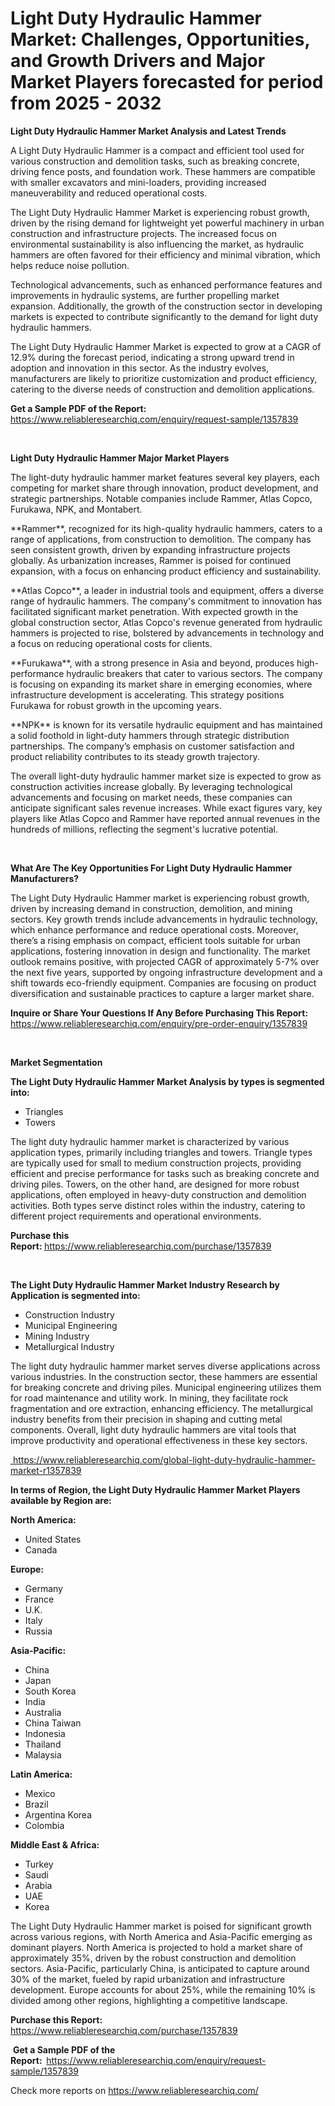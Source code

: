 <p><h1>Light Duty Hydraulic Hammer Market: Challenges, Opportunities, and Growth Drivers and Major Market Players forecasted for period from 2025 - 2032</h1></p><p><strong>Light Duty Hydraulic Hammer Market Analysis and Latest Trends</strong></p>
<p><p>A Light Duty Hydraulic Hammer is a compact and efficient tool used for various construction and demolition tasks, such as breaking concrete, driving fence posts, and foundation work. These hammers are compatible with smaller excavators and mini-loaders, providing increased maneuverability and reduced operational costs. </p><p>The Light Duty Hydraulic Hammer Market is experiencing robust growth, driven by the rising demand for lightweight yet powerful machinery in urban construction and infrastructure projects. The increased focus on environmental sustainability is also influencing the market, as hydraulic hammers are often favored for their efficiency and minimal vibration, which helps reduce noise pollution. </p><p>Technological advancements, such as enhanced performance features and improvements in hydraulic systems, are further propelling market expansion. Additionally, the growth of the construction sector in developing markets is expected to contribute significantly to the demand for light duty hydraulic hammers. </p><p>The Light Duty Hydraulic Hammer Market is expected to grow at a CAGR of 12.9% during the forecast period, indicating a strong upward trend in adoption and innovation in this sector. As the industry evolves, manufacturers are likely to prioritize customization and product efficiency, catering to the diverse needs of construction and demolition applications.</p></p>
<p><strong>Get a Sample PDF of the Report:&nbsp;</strong> <a href="https://www.reliableresearchiq.com/enquiry/request-sample/1357839?utm_campaign=2215&utm_medium=2&utm_source=Github&utm_content=ia&utm_term=24022025&utm_id=light-duty-hydraulic-hammer">https://www.reliableresearchiq.com/enquiry/request-sample/1357839</a></p>
<p>&nbsp;</p>
<p><strong>Light Duty Hydraulic Hammer Major Market Players</strong></p>
<p><p>The light-duty hydraulic hammer market features several key players, each competing for market share through innovation, product development, and strategic partnerships. Notable companies include Rammer, Atlas Copco, Furukawa, NPK, and Montabert.</p><p>**Rammer**, recognized for its high-quality hydraulic hammers, caters to a range of applications, from construction to demolition. The company has seen consistent growth, driven by expanding infrastructure projects globally. As urbanization increases, Rammer is poised for continued expansion, with a focus on enhancing product efficiency and sustainability.</p><p>**Atlas Copco**, a leader in industrial tools and equipment, offers a diverse range of hydraulic hammers. The company's commitment to innovation has facilitated significant market penetration. With expected growth in the global construction sector, Atlas Copco's revenue generated from hydraulic hammers is projected to rise, bolstered by advancements in technology and a focus on reducing operational costs for clients.</p><p>**Furukawa**, with a strong presence in Asia and beyond, produces high-performance hydraulic breakers that cater to various sectors. The company is focusing on expanding its market share in emerging economies, where infrastructure development is accelerating. This strategy positions Furukawa for robust growth in the upcoming years.</p><p>**NPK** is known for its versatile hydraulic equipment and has maintained a solid foothold in light-duty hammers through strategic distribution partnerships. The company’s emphasis on customer satisfaction and product reliability contributes to its steady growth trajectory.</p><p>The overall light-duty hydraulic hammer market size is expected to grow as construction activities increase globally. By leveraging technological advancements and focusing on market needs, these companies can anticipate significant sales revenue increases. While exact figures vary, key players like Atlas Copco and Rammer have reported annual revenues in the hundreds of millions, reflecting the segment's lucrative potential.</p></p>
<p>&nbsp;</p>
<p><strong>What Are The Key Opportunities For Light Duty Hydraulic Hammer Manufacturers?</strong></p>
<p><p>The Light Duty Hydraulic Hammer market is experiencing robust growth, driven by increasing demand in construction, demolition, and mining sectors. Key growth trends include advancements in hydraulic technology, which enhance performance and reduce operational costs. Moreover, there’s a rising emphasis on compact, efficient tools suitable for urban applications, fostering innovation in design and functionality. The market outlook remains positive, with projected CAGR of approximately 5-7% over the next five years, supported by ongoing infrastructure development and a shift towards eco-friendly equipment. Companies are focusing on product diversification and sustainable practices to capture a larger market share.</p></p>
<p><strong>Inquire or Share Your Questions If Any Before Purchasing This Report:</strong> <a href="https://www.reliableresearchiq.com/enquiry/pre-order-enquiry/1357839?utm_campaign=2215&utm_medium=2&utm_source=Github&utm_content=ia&utm_term=24022025&utm_id=light-duty-hydraulic-hammer">https://www.reliableresearchiq.com/enquiry/pre-order-enquiry/1357839</a></p>
<p>&nbsp;</p>
<p><strong>Market Segmentation</strong></p>
<p><strong>The Light Duty Hydraulic Hammer Market Analysis by types is segmented into:</strong></p>
<p><ul><li>Triangles</li><li>Towers</li></ul></p>
<p><p>The light duty hydraulic hammer market is characterized by various application types, primarily including triangles and towers. Triangle types are typically used for small to medium construction projects, providing efficient and precise performance for tasks such as breaking concrete and driving piles. Towers, on the other hand, are designed for more robust applications, often employed in heavy-duty construction and demolition activities. Both types serve distinct roles within the industry, catering to different project requirements and operational environments.</p></p>
<p><strong>Purchase this Report:&nbsp;</strong><a href="https://www.reliableresearchiq.com/purchase/1357839?utm_campaign=2215&utm_medium=2&utm_source=Github&utm_content=ia&utm_term=24022025&utm_id=light-duty-hydraulic-hammer">https://www.reliableresearchiq.com/purchase/1357839</a></p>
<p>&nbsp;</p>
<p><strong>The Light Duty Hydraulic Hammer Market Industry Research by Application is segmented into:</strong></p>
<p><ul><li>Construction Industry</li><li>Municipal Engineering</li><li>Mining Industry</li><li>Metallurgical Industry</li></ul></p>
<p><p>The light duty hydraulic hammer market serves diverse applications across various industries. In the construction sector, these hammers are essential for breaking concrete and driving piles. Municipal engineering utilizes them for road maintenance and utility work. In mining, they facilitate rock fragmentation and ore extraction, enhancing efficiency. The metallurgical industry benefits from their precision in shaping and cutting metal components. Overall, light duty hydraulic hammers are vital tools that improve productivity and operational effectiveness in these key sectors.</p></p>
<p><a href="https://www.reliableresearchiq.com/global-light-duty-hydraulic-hammer-market-r1357839?utm_campaign=2215&utm_medium=2&utm_source=Github&utm_content=ia&utm_term=24022025&utm_id=light-duty-hydraulic-hammer">&nbsp;https://www.reliableresearchiq.com/global-light-duty-hydraulic-hammer-market-r1357839</a></p>
<p><strong>In terms of Region, the Light Duty Hydraulic Hammer Market Players available by Region are:</strong></p>
<p>
    <p> <strong> North America: </strong>
        <ul>
            <li>United States</li>
            <li>Canada</li>
        </ul>
        </p> 
    <p> <strong> Europe: </strong>
        <ul>
            <li>Germany</li>
            <li>France</li>
            <li>U.K.</li>
            <li>Italy</li>
            <li>Russia</li>
        </ul>
        </p> 
    <p> <strong> Asia-Pacific: </strong>
        <ul>
            <li>China</li>
            <li>Japan</li>
            <li>South Korea</li>
            <li>India</li>
            <li>Australia</li>
            <li>China Taiwan</li>
            <li>Indonesia</li>
            <li>Thailand</li>
            <li>Malaysia</li>
        </ul>
        </p> 
    <p> <strong> Latin America: </strong>
        <ul>
            <li>Mexico</li>
            <li>Brazil</li>
            <li>Argentina Korea</li>
            <li>Colombia</li>
        </ul>
        </p> 
    <p> <strong> Middle East & Africa: </strong>
        <ul>
            <li>Turkey</li>
            <li>Saudi</li>
            <li>Arabia</li>
            <li>UAE</li>
            <li>Korea</li>
        </ul>
    </p>
    </p>
<p><p>The Light Duty Hydraulic Hammer market is poised for significant growth across various regions, with North America and Asia-Pacific emerging as dominant players. North America is projected to hold a market share of approximately 35%, driven by the robust construction and demolition sectors. Asia-Pacific, particularly China, is anticipated to capture around 30% of the market, fueled by rapid urbanization and infrastructure development. Europe accounts for about 25%, while the remaining 10% is divided among other regions, highlighting a competitive landscape.</p></p>
<p><strong>Purchase this Report: </strong><a href="https://www.reliableresearchiq.com/purchase/1357839?utm_campaign=2215&utm_medium=2&utm_source=Github&utm_content=ia&utm_term=24022025&utm_id=light-duty-hydraulic-hammer">https://www.reliableresearchiq.com/purchase/1357839</a></p>
<p>&nbsp;<strong>Get a Sample PDF of the Report:&nbsp;&nbsp;</strong><a href="https://www.reliableresearchiq.com/enquiry/request-sample/1357839?utm_campaign=2215&utm_medium=2&utm_source=Github&utm_content=ia&utm_term=24022025&utm_id=light-duty-hydraulic-hammer">https://www.reliableresearchiq.com/enquiry/request-sample/1357839</a></p>
<p><strong></strong></p>
<p>Check more reports on <a href="https://www.reliableresearchiq.com/?utm_campaign=2215&utm_medium=2&utm_source=Github&utm_content=ia&utm_term=24022025&utm_id=light-duty-hydraulic-hammer">https://www.reliableresearchiq.com/</a></p>